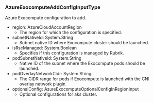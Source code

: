 ### AzureExocomputeAddConfigInputType
Azure Exocompute configuration to add.

- region: AzureCloudAccountRegion
  - The region for which the configuration is specified.
- subnetNativeId: System.String
  - Subnet native ID where Exocompute cluster should be launched.
- isRscManaged: System.Boolean
  - Specifies if this configuration is managed by Rubrik.
- podSubnetNativeId: System.String
  - Native ID of the subnet where the Exocompute pods should be launched.
- podOverlayNetworkCidr: System.String
  - The CIDR range for pods if Exocompute is launched with the CNI overlay network plugin.
- optionalConfig: AzureExocomputeOptionalConfigInRegionInput
  - Optional configurations for aks cluster.
